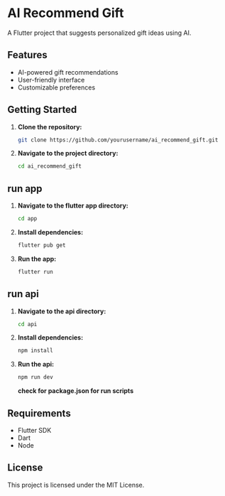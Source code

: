 # AI Recommend Gift

A Flutter project that suggests personalized gift ideas using AI.

## Features

- AI-powered gift recommendations
- User-friendly interface
- Customizable preferences

## Getting Started

1. **Clone the repository:**
    ```bash
    git clone https://github.com/yourusername/ai_recommend_gift.git
    ```
2. **Navigate to the project directory:**
    ```bash
    cd ai_recommend_gift
    ```
## run app

1. **Navigate to the flutter app directory:**
    ```bash
    cd app
    ```
2. **Install dependencies:**
    ```bash
    flutter pub get
    ```
3. **Run the app:**
    ```bash
    flutter run
    ```

## run api

1. **Navigate to the api directory:**
    ```bash
    cd api
    ```
2. **Install dependencies:**
    ```bash
    npm install
    ```
3. **Run the api:**
    ```bash
    npm run dev
    ```
    **check for package.json for run scripts**

## Requirements

- Flutter SDK
- Dart
- Node

## License

This project is licensed under the MIT License.